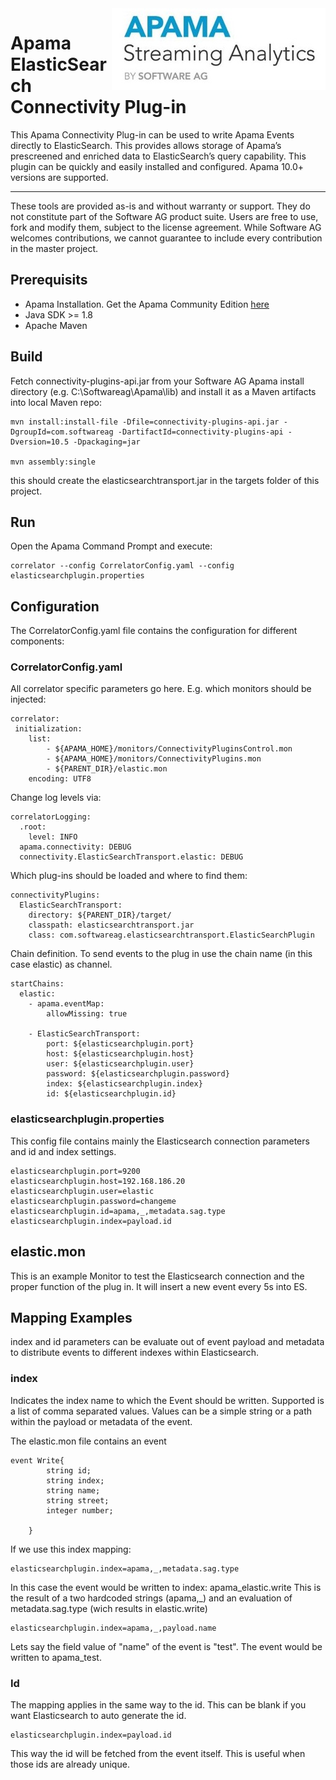 <img align="right"  src="apama.jpg">

# Apama ElasticSearch Connectivity Plug-in 

This Apama Connectivity Plug-in can be used to write Apama Events directly to ElasticSearch. This provides allows storage of Apama’s prescreened and enriched data to ElasticSearch’s query capability. This plugin can be quickly and easily installed and configured. Apama 10.0+ versions are supported.

______________________

These tools are provided as-is and without warranty or support. They do not constitute part of the Software AG product suite. Users are free to use, fork and modify them, subject to the license agreement. While Software AG welcomes contributions, we cannot guarantee to include every contribution in the master project.


## Prerequisits

- Apama Installation. Get the Apama Community Edition [here](https://www.apamacommunity.com/downloads/)
- Java SDK >= 1.8
- Apache Maven

## Build

Fetch  connectivity-plugins-api.jar from your Software AG Apama install directory (e.g. C:\Softwareag\Apama\lib) and install it as a Maven artifacts into local Maven repo:

	mvn install:install-file -Dfile=connectivity-plugins-api.jar -DgroupId=com.softwareag -DartifactId=connectivity-plugins-api -Dversion=10.5 -Dpackaging=jar
	
	mvn assembly:single
	
this should create the elasticsearchtransport.jar in the targets folder of this project.

## Run

Open the Apama Command Prompt and execute:

	correlator --config CorrelatorConfig.yaml --config elasticsearchplugin.properties

## Configuration 

The CorrelatorConfig.yaml file contains the configuration for different components: 

### CorrelatorConfig.yaml


All correlator specific parameters go here. E.g. which monitors should be injected:

	correlator:
     initialization:
        list:
            - ${APAMA_HOME}/monitors/ConnectivityPluginsControl.mon
            - ${APAMA_HOME}/monitors/ConnectivityPlugins.mon
            - ${PARENT_DIR}/elastic.mon
        encoding: UTF8

Change log levels via:

	correlatorLogging:
	  .root:
	    level: INFO
	  apama.connectivity: DEBUG
	  connectivity.ElasticSearchTransport.elastic: DEBUG
  
Which plug-ins should be loaded and where to find them:

	connectivityPlugins:
	  ElasticSearchTransport:
	    directory: ${PARENT_DIR}/target/
	    classpath: elasticsearchtransport.jar
	    class: com.softwareag.elasticsearchtransport.ElasticSearchPlugin

Chain definition. To send events to the plug in use the chain name (in this case elastic) as channel. 
	 
	startChains:
	  elastic:
	    - apama.eventMap:
	        allowMissing: true
	              
	    - ElasticSearchTransport:
	        port: ${elasticsearchplugin.port}
	        host: ${elasticsearchplugin.host}
	        user: ${elasticsearchplugin.user}
	        password: ${elasticsearchplugin.password}
	        index: ${elasticsearchplugin.index}
	        id: ${elasticsearchplugin.id}
			  
### elasticsearchplugin.properties

This config file contains mainly the Elasticsearch connection parameters and id and index settings.

	elasticsearchplugin.port=9200
	elasticsearchplugin.host=192.168.186.20
	elasticsearchplugin.user=elastic
	elasticsearchplugin.password=changeme
	elasticsearchplugin.id=apama,_,metadata.sag.type
	elasticsearchplugin.index=payload.id
	
## elastic.mon

This is an example Monitor to test the Elasticsearch connection and the proper function of the plug in. It will insert a new event every 5s into ES.


## Mapping Examples

index and id parameters can be evaluate out of event payload and metadata to distribute events to different indexes within Elasticsearch. 

### index

Indicates the index name to which the Event should be written. Supported is a list of comma separated values. Values can be a simple string or a path within the payload or metadata of the event.

The elastic.mon file contains an event 

	event Write{
			string id;
			string index;
			string name;
			string street;
			integer number;
					
		}

If we use this index mapping:

	elasticsearchplugin.index=apama,_,metadata.sag.type


		
In this case the event would be written to index: apama_elastic.write
This is the result of a two hardcoded strings (apama,_) and an evaluation of metadata.sag.type (wich results in elastic.write) 

	elasticsearchplugin.index=apama,_,payload.name
	
Lets say the field value of "name" of the event is "test". The event would be written to apama_test.

### Id

The mapping applies in the same way to the id. This can be blank if you want Elasticsearch to auto generate the id. 

	elasticsearchplugin.index=payload.id
	
This way the id will be fetched from the event itself. This is useful when those ids are already unique.


	
	

	




